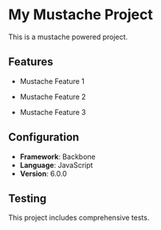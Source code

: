 # My Mustache Project

This is a mustache powered project.

## Features

- Mustache Feature 1

- Mustache Feature 2

- Mustache Feature 3

## Configuration

- **Framework**: Backbone
- **Language**: JavaScript
- **Version**: 6.0.0

## Testing

This project includes comprehensive tests.
